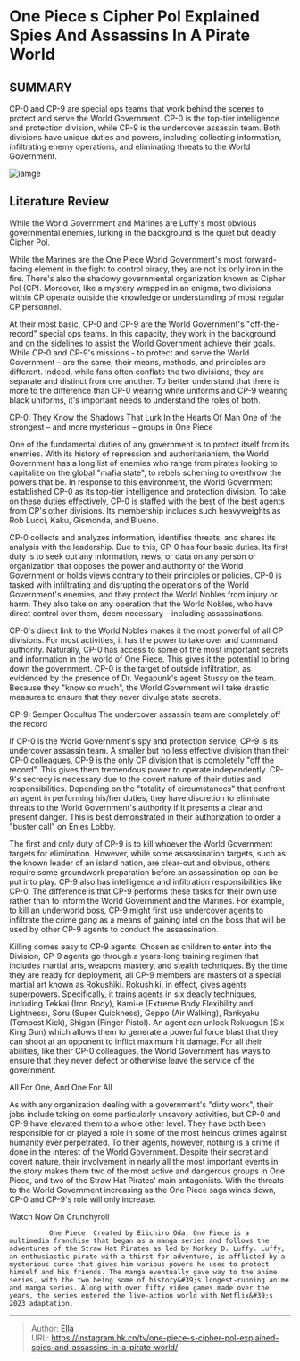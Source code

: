 # One Piece s Cipher Pol Explained Spies And Assassins In A Pirate World


## SUMMARY 



  CP-0 and CP-9 are special ops teams that work behind the scenes to protect and serve the World Government.   CP-0 is the top-tier intelligence and protection division, while CP-9 is the undercover assassin team.   Both divisions have unique duties and powers, including collecting information, infiltrating enemy operations, and eliminating threats to the World Government.  

![iamge](https://static1.srcdn.com/wordpress/wp-content/uploads/2023/09/luffy-gear-fifth-featured.jpg)

## Literature Review

While the World Government and Marines are Luffy&#39;s most obvious governmental enemies, lurking in the background is the quiet but deadly Cipher Pol.




While the Marines are the One Piece World Government&#39;s most forward-facing element in the fight to control piracy, they are not its only iron in the fire. There&#39;s also the shadowy governmental organization known as Cipher Pol (CP). Moreover, like a mystery wrapped in an enigma, two divisions within CP operate outside the knowledge or understanding of most regular CP personnel.




At their most basic, CP-0 and CP-9 are the World Government&#39;s &#34;off-the-record&#34; special ops teams. In this capacity, they work in the background and on the sidelines to assist the World Government achieve their goals. While CP-0 and CP-9&#39;s missions - to protect and serve the World Government – are the same, their means, methods, and principles are different. Indeed, while fans often conflate the two divisions, they are separate and distinct from one another. To better understand that there is more to the difference than CP-0 wearing white uniforms and CP-9 wearing black uniforms, it&#39;s important needs to understand the roles of both.


 CP-0: They Know the Shadows That Lurk In the Hearts Of Man 
One of the strongest – and more mysterious – groups in One Piece
          

One of the fundamental duties of any government is to protect itself from its enemies. With its history of repression and authoritarianism, the World Government has a long list of enemies who range from pirates looking to capitalize on the global &#34;mafia state&#34;, to rebels scheming to overthrow the powers that be. In response to this environment, the World Government established CP-0 as its top-tier intelligence and protection division. To take on these duties effectively, CP-0 is staffed with the best of the best agents from CP&#39;s other divisions. Its membership includes such heavyweights as Rob Lucci, Kaku, Gismonda, and Blueno.




CP-0 collects and analyzes information, identifies threats, and shares its analysis with the leadership. Due to this, CP-0 has four basic duties. Its first duty is to seek out any information, news, or data on any person or organization that opposes the power and authority of the World Government or holds views contrary to their principles or policies. CP-0 is tasked with infiltrating and disrupting the operations of the World Government&#39;s enemies, and they protect the World Nobles from injury or harm. They also take on any operation that the World Nobles, who have direct control over them, deem necessary – including assassinations.

CP-0&#39;s direct link to the World Nobles makes it the most powerful of all CP divisions. For most activities, it has the power to take over and command authority. Naturally, CP-0 has access to some of the most important secrets and information in the world of One Piece. This gives it the potential to bring down the government. CP-0 is the target of outside infiltration, as evidenced by the presence of Dr. Vegapunk&#39;s agent Stussy on the team. Because they &#34;know so much&#34;, the World Government will take drastic measures to ensure that they never divulge state secrets.






 CP-9: Semper Occultus 
The undercover assassin team are completely off the record
          

If CP-0 is the World Government&#39;s spy and protection service, CP-9 is its undercover assassin team. A smaller but no less effective division than their CP-0 colleagues, CP-9 is the only CP division that is completely &#34;off the record&#34;. This gives them tremendous power to operate independently. CP-9&#39;s secrecy is necessary due to the covert nature of their duties and responsibilities. Depending on the &#34;totality of circumstances&#34; that confront an agent in performing his/her duties, they have discretion to eliminate threats to the World Government&#39;s authority if it presents a clear and present danger. This is best demonstrated in their authorization to order a &#34;buster call&#34; on Enies Lobby.

The first and only duty of CP-9 is to kill whoever the World Government targets for elimination. However, while some assassination targets, such as the known leader of an island nation, are clear-cut and obvious, others require some groundwork preparation before an assassination op can be put into play. CP-9 also has intelligence and infiltration responsibilities like CP-0. The difference is that CP-9 performs these tasks for their own use rather than to inform the World Government and the Marines. For example, to kill an underworld boss, CP-9 might first use undercover agents to infiltrate the crime gang as a means of gaining intel on the boss that will be used by other CP-9 agents to conduct the assassination.




Killing comes easy to CP-9 agents. Chosen as children to enter into the Division, CP-9 agents go through a years-long training regimen that includes martial arts, weapons mastery, and stealth techniques. By the time they are ready for deployment, all CP-9 members are masters of a special martial art known as Rokushiki. Rokushiki, in effect, gives agents superpowers. Specifically, it trains agents in six deadly techniques, including Tekkai (Iron Body), Kami-e (Extreme Body Flexibility and Lightness), Soru (Super Quickness), Geppo (Air Walking), Rankyaku (Tempest Kick), Shigan (Finger Pistol). An agent can unlock Rokuogun (Six King Gun) which allows them to generate a powerful force blast that they can shoot at an opponent to inflict maximum hit damage. For all their abilities, like their CP-0 colleagues, the World Government has ways to ensure that they never defect or otherwise leave the service of the government.



 All For One, And One For All 
          




As with any organization dealing with a government&#39;s &#34;dirty work&#34;, their jobs include taking on some particularly unsavory activities, but CP-0 and CP-9 have elevated them to a whole other level. They have both been responsible for or played a role in some of the most heinous crimes against humanity ever perpetrated. To their agents, however, nothing is a crime if done in the interest of the World Government. Despite their secret and covert nature, their involvement in nearly all the most important events in the story makes them two of the most active and dangerous groups in One Piece, and two of the Straw Hat Pirates&#39; main antagonists. With the threats to the World Government increasing as the One Piece saga winds down, CP-0 and CP-9&#39;s role will only increase.

Watch Now On Crunchyroll

              One Piece  Created by Eiichiro Oda, One Piece is a multimedia franchise that began as a manga series and follows the adventures of the Straw Hat Pirates as led by Monkey D. Luffy. Luffy, an enthusiastic pirate with a thirst for adventure, is afflicted by a mysterious curse that gives him various powers he uses to protect himself and his friends. The manga eventually gave way to the anime series, with the two being some of history&#39;s longest-running anime and manga series. Along with over fifty video games made over the years, the series entered the live-action world with Netflix&#39;s 2023 adaptation.   





---

> Author: [Ella](https://instagram.hk.cn/)  
> URL: https://instagram.hk.cn/tv/one-piece-s-cipher-pol-explained-spies-and-assassins-in-a-pirate-world/  

